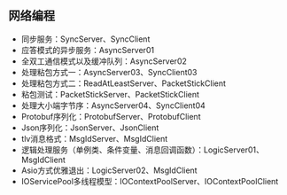 ## 网络编程

- 同步服务：SyncServer、SyncClient
- 应答模式的异步服务：AsyncServer01
- 全双工通信模式以及缓冲队列：AsyncServer02
- 处理粘包方式一：AsyncServer03、SyncClient03
- 处理粘包方式二：ReadAtLeastServer、PacketStickClient
- 粘包测试：PacketStickServer、PacketStickClient
- 处理大小端字节序：AsyncServer04、SyncClient04
- Protobuf序列化：ProtobufServer、ProtobufClient
- Json序列化：JsonServer、JsonClient
- tlv消息格式：MsgIdServer、MsgIdClient
- 逻辑处理服务（单例类、条件变量、消息回调函数）：LogicServer01、MsgIdClient
- Asio方式优雅退出：LogicServer02、MsgIdClient
- IOServicePool多线程模型：IOContextPoolServer、IOContextPoolClient